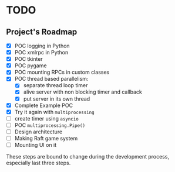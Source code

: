 # TODO
## Project's Roadmap

- [x] POC logging in Python
- [x] POC xmlrpc in Python
- [x] POC tkinter
- [x] POC pygame
- [x] POC mounting RPCs in custom classes
- [x] POC thread based parallelism:
   - [x] separate thread loop timer
   - [x] alive server with non blocking timer and callback
   - [x] put server in its own thread
- [x] Complete Example POC 
- [x] Try it again with `multiprocessing`
- [ ] create timer using `asyncio`
- [ ] POC `multiprocessing.Pipe()`
- [ ] Design architecture 
- [ ] Making Raft game system 
- [ ] Mounting UI on it 

These steps are bound to change during the development process, especially last three steps.
